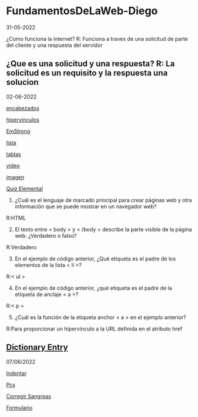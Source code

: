 # FundamentosDeLaWeb-Diego

31-05-2022

¿Como funciona la internet?
R: Funciona a traves de una solicitud de parte del cliente y una respuesta del servidor

¿Que es una solicitud y una respuesta?
R: La solicitud es un requisito y la respuesta una solucion 
-------------------------------------------------------------------------------------------------------------------------------------------------------------------------
02-06-2022

<a href="ElementosTexto/encabezados.html">encabezados</a>

<a href="ElementosTexto/hipervinculos.html">hipervinculos</a>

<a href="ElementosTexto/EmStrong.html">EmStrong</a>

<a href="ListasyTablas/lista.html">lista</a>

<a href="ListasyTablas/tablas.html">tablas</a>

<a href="ImagenyVideo/video.html">video</a>

<a href="ImagenyVideo/Imagen.html">imagen</a>


<a href="QuizElemental.html">Quiz Elemental</a>

1. ¿Cuál es el lenguaje de marcado principal para crear páginas web y otra información que se puede mostrar en un navegador web?

R:HTML

2. El texto entre < body > y < /body > describe la parte visible de la página web. ¿Verdadero o falso?

R:Verdadero

3. En el ejemplo de código anterior, ¿Qué etiqueta es el padre de los elementos de la lista < li >?

R:< ul >

4. En el ejemplo de código anterior, ¿qué etiqueta es el padre de la etiqueta de anclaje < a >?

R:< p >

5. ¿Cuál es la función de la etiqueta anchor < a > en el ejemplo anterior?

R:Para proporcionar un hipervínculo a la URL definida en el atributo href

<a href="Entrada-de-diccionario.html">Dictionary Entry</a>
-----------------------------------------------------------------------------------------------------------------------------------------------------------------------------
07/06/2022

<a href="indentar.html">Indentar</a>

<a href="pcs.html">Pcs</a>
<!--psc mantiene una estructura padre,hijo y hermano-->

<a href="CorregirSangreas">Corregir Sangreas</a>

<a href="Formulario.hrml">Formulario</a>
 
